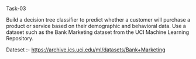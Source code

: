 Task-03

Build a decision tree classifier to predict whether a customer will purchase a product or service based on their demographic and behavioral data. Use a dataset such as the Bank Marketing dataset from the UCI Machine Learning Repository.

Dateset :- https://archive.ics.uci.edu/ml/datasets/Bank+Marketing

